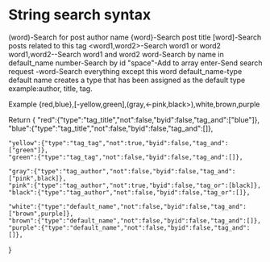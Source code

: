 # String search syntax

(word)-Search for post author name
{word}-Search post title
[word]-Search posts related to this tag
<word1,word2>-Search word1 or word2
word1,word2--Search word1 and word2
word-Search by name in default_name
number-Search by id
"space"-Add to array
enter-Send search request
-word-Search everything except this word
default_name-type default name creates a type that has been assigned as the default type example:author, title, tag.

Example
{red,blue},[-yellow,green],(gray,<-pink,black>),white,brown,purple

Return
{
	"red":{"type":"tag_title","not":false,"byid":false,"tag_and":["blue"]},
	"blue":{"type":"tag_title","not":false,"byid":false,"tag_and":[]},

	"yellow":{"type":"tag_tag","not":true,"byid":false,"tag_and":["green"]},
	"green":{"type":"tag_tag","not":false,"byid":false,"tag_and":[]},

	"gray":{"type":"tag_author","not":false,"byid":false,"tag_and":["pink",black]},
	"pink":{"type":"tag_author","not":true,"byid":false,"tag_or":[black]},
	"black":{"type":"tag_author","not":false,"byid":false,"tag_or":[]},

	"white":{"type":"default_name","not":false,"byid":false,"tag_and":["brown",purple]},
	"brown":{"type":"default_name","not":false,"byid":false,"tag_and":[]},
	"purple":{"type":"default_name","not":false,"byid":false,"tag_and":[]},
}

